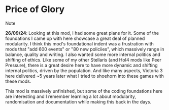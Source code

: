 # Price of Glory

> [!NOTE]
> **26/09/24**: Looking at this mod, I had some great plans for it. Some of the foundations I came up with here showcase a great deal of planned modularity. I think this mod's foundational indent was a frustration with mods that "add 600 events" or "80 new policiies", which massively range in balance, quality and writing. I also wanted some more internal politics and shifting of ethics. Like some of my other Stellaris (and HoI4 mods like Peer Pressure), there is a great desire here to have more dynamic and shifting internal politics, driven by the population. And like many aspects, Victoria 3 here delivered ~5 years later what I tried to shoehorn into these games with these mods.
>
> This mod is massively unfinished, but some of the coding foundations here are interesting and I remember learning a lot about modularity, randomisation and documentation while making this back in the days.
